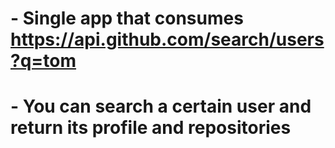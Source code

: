 # - Single app that consumes https://api.github.com/search/users?q=tom
# - You can search a certain user and return its profile and repositories
